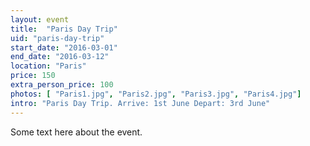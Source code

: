 ```yaml
---
layout: event
title:  "Paris Day Trip"
uid: "paris-day-trip"
start_date: "2016-03-01"
end_date: "2016-03-12"
location: "Paris"
price: 150
extra_person_price: 100
photos: [ "Paris1.jpg", "Paris2.jpg", "Paris3.jpg", "Paris4.jpg"]
intro: "Paris Day Trip. Arrive: 1st June Depart: 3rd June"
---
```


Some text here about the event.